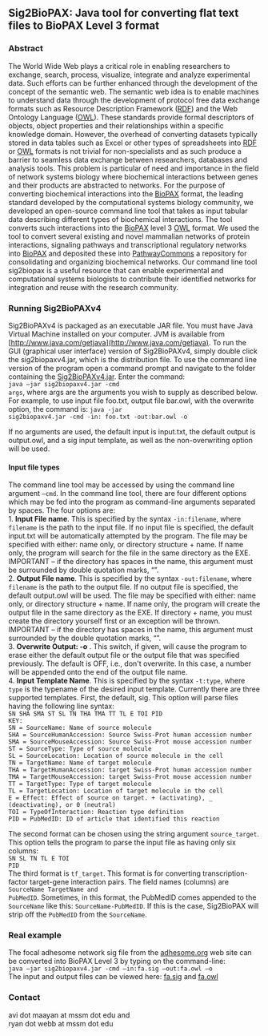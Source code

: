 ## Sig2BioPAX: Java tool for converting flat text files to BioPAX Level 3 format ##
### Abstract ###
The World Wide Web plays a critical role in enabling researchers to exchange, search, process, visualize, integrate and analyze experimental data. Such efforts can be further enhanced through the development of the concept of the semantic web. The semantic web idea is to enable machines to understand data through the development of protocol free data exchange formats such as Resource Description Framework ([RDF](http://en.wikipedia.org/wiki/Resource_Description_Framework)) and the Web Ontology Language ([OWL](http://en.wikipedia.org/wiki/Web_Ontology_Language)). These standards provide formal descriptors of objects, object properties and their relationships within a specific knowledge domain. However, the overhead of converting datasets typically stored in data tables such as Excel or other types of spreadsheets into [RDF](http://en.wikipedia.org/wiki/Resource_Description_Framework)  or [OWL](http://en.wikipedia.org/wiki/Web_Ontology_Language)  formats is not trivial for non-specialists and as such produce a barrier to seamless data exchange between researchers, databases and analysis tools. This problem is particular of need and importance in the field of network systems biology where biochemical interactions between genes and their products are abstracted to networks. For the purpose of converting biochemical interactions into the [BioPAX](http://www.biopax.org)  format, the leading standard developed by the computational systems biology community, we developed an open-source command line tool that takes as input tabular data describing different types of biochemical interactions. The tool converts such interactions into the [BioPAX](http://www.biopax.org) level 3 [OWL](http://en.wikipedia.org/wiki/Web_Ontology_Language)  format. We used the tool to convert several existing and novel mammalian networks of protein interactions, signaling pathways and transcriptional regulatory networks into [BioPAX](http://www.biopax.org)  and deposited these into [PathwayCommons](http://www.pathwaycommons.org) a repository for consolidating and organizing biochemical networks. Our command line tool sig2biopax is a useful resource that can enable experimental and computational systems biologists to contribute their identified networks for integration and reuse with the research community.
### Running Sig2BioPAXv4 ###
Sig2BioPAXv4 is packaged as an executable JAR file. You must have Java Virtual Machine installed on your computer. JVM is available from [http://www.java.com/getjava](http://www.java.com/getjava). To run the GUI (graphical user interface) version of Sig2BioPAXv4, simply double click the sig2biopaxv4.jar, which is the distribution file. To use the command line version of the program open a command prompt and navigate to the folder containing the [Sig2BioPAXv4.jar](http://sig2biopax.googlecode.com/files/Sig2BioPAXv4.jar). Enter the command: <br><code>java –jar sig2biopaxv4.jar -cmd args</code>, where args are the arguments you wish to supply as described below. For example, to use input file foo.txt, output file bar.owl, with the overwrite option, the command is: <code>java -jar sig2biopaxv4.jar -cmd -in: foo.txt -out:bar.owl -o</code>

If no arguments are used, the default input is input.txt, the default output is output.owl, and a sig input template, as well as the non-overwriting option will be used.<br>
<h4>Input file types</h4>
The command line tool may be accessed by using the command line argument <code>–cmd</code>. In the command line tool, there are four different options which may be fed into the program as command-line arguments separated by spaces. The four options are: <br>
1. <b>Input File name</b>. This is specified by the syntax <code>-in:filename</code>, where <code>filename</code>  is the path to the input file. If no input file is specified, the default input.txt will be automatically attempted by the program. The file may be specified with either: name only, or directory structure + name. If name only, the program will search for the file in the same directory as the EXE.  IMPORTANT – if the directory has spaces in the name, this argument must be surrounded by double quotation marks, “”.<br>
2. <b>Output File name</b>. This is specified by the syntax <code>-out:filename</code>, where <code>filename</code> is the path to the output file. If no output file is specified, the default output.owl will be used. The file may be specified with either: name only, or directory structure + name. If name only, the program will create the output file in the same directory as the EXE.  If directory + name, you must create the directory yourself first or an exception will be thrown. IMPORTANT – if the directory has spaces in the name, this argument must surrounded by the double quotation marks, “”.<br>
3. <b>Overwrite Output: -o</b> . This switch, if given, will cause the program to erase either the default output file or the output file that was specified previously. The default is OFF, i.e., don't overwrite. In this case, a number will be appended onto the end of the output file name.<br>
4. <b>Input Template Name</b>. This is specified by the syntax <code>-t:type</code>, where <code>type</code> is the typename of the desired input template. Currently there are three supported templates. First, the default, sig. This option will parse files having the following line syntax:<br>
<code>SN SHA SMA ST SL TN THA TMA TT TL E TOI PID</code><br>
<code>KEY: </code><br>
<code>SN = SourceName: Name of source molecule</code><br>
<code>SHA = SourceHumanAccession: Source Swiss-Prot human accession number</code><br>
<code>SMA = SourceMouseAccession: Source Swiss-Prot mouse accession number</code><br>
<code>ST = SourceType: Type of source molecule</code><br>
<code>SL = SourceLocation: Location of source molecule in the cell</code><br>
<code>TN = TargetName: Name of target molecule</code><br>
<code>THA = TargetHumanAccession: target Swiss-Prot human accession number</code><br>
<code>TMA = TargetMouseAccession: target Swiss-Prot mouse accession number</code><br>
<code>TT = TargetType: Type of target molecule</code><br>
<code>TL = TargetLocation: Location of target molecule in the cell</code><br>
<code>E = Effect: Effect of source on target. + (activating), _ (deactivating), or 0 (neutral) </code><br>
<code>TOI = TypeOfInteraction: Reaction type definition</code><br>
<code>PID = PubMedID: ID of article that identified this reaction </code><br>

The second format can be chosen using the string argument <code>source_target</code>. This option tells the program to parse the input file as having only six columns: <br>
<code>SN SL TN TL E TOI PID</code> <br>
The third format is <code>tf_target</code>. This format is for converting transcription-factor target-gene interaction pairs. The field names (columns) are <code>SourceName TargetName and PubMedID</code>. Sometimes, in this format, the PubMedID comes appended to the <code>SourceName</code> like this: <code>SourceName-PubMedID</code>. If this is the case, Sig2BioPAX will strip off the <code>PubMedID</code> from the <code>SourceName</code>.<br>
<h3>Real example</h3>
The focal adhesome network sig file from the <a href='http://www.adhesome.org'>adhesome.org</a> web site can be converted into BioPAX Level 3 by typing on the command-line:<br>
<code>java –jar sig2biopaxv4.jar -cmd –in:fa.sig –out:fa.owl –o</code><br>
The input and output files can be viewed here: <a href='http://sig2biopax.googlecode.com/files/fa.sig'>fa.sig</a> and <a href='http://sig2biopax.googlecode.com/files/fa.owl'>fa.owl</a>

<h3>Contact</h3>
avi dot maayan at mssm dot edu and <br>
ryan dot webb at mssm dot edu<br>
